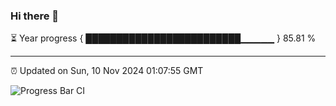 ### Hi there 👋

⏳ Year progress { █████████████████████████▁▁▁▁▁ } 85.81 %

---

⏰ Updated on Sun, 10 Nov 2024 01:07:55 GMT

![Progress Bar CI](https://github.com/liununu/liununu/workflows/Progress%20Bar%20CI/badge.svg)
